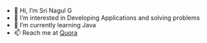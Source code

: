 - 👋 Hi, I’m Sri Nagul G
- 👀 I’m interested in Developing Applications and solving problems
- 🌱 I’m currently learning Java
- 📫 Reach me at [Quora](https://www.quora.com/profile/Sri-Nagul-G-1)

<!---
18z256-srinagul/18z256-srinagul is a ✨ special ✨ repository because its `README.md` (this file) appears on your GitHub profile.
You can click the Preview link to take a look at your changes.
--->

